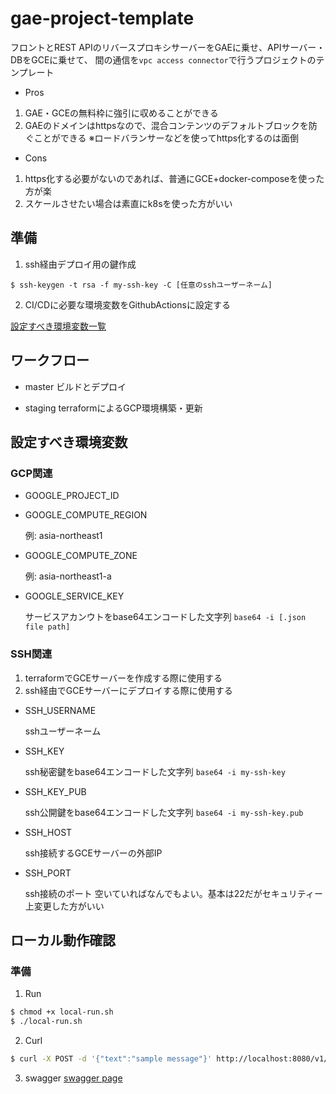 # gae-project-template
フロントとREST APIのリバースプロキシサーバーをGAEに乗せ、APIサーバー・DBをGCEに乗せて、
間の通信を`vpc access connector`で行うプロジェクトのテンプレート

- Pros
1. GAE・GCEの無料枠に強引に収めることができる
2. GAEのドメインはhttpsなので、混合コンテンツのデフォルトブロックを防ぐことができる
※ロードバランサーなどを使ってhttps化するのは面倒

- Cons
1. https化する必要がないのであれば、普通にGCE+docker-composeを使った方が楽
2. スケールさせたい場合は素直にk8sを使った方がいい

## 準備
1. ssh経由デプロイ用の鍵作成

`$ ssh-keygen -t rsa -f my-ssh-key -C [任意のsshユーザーネーム]`

2. CI/CDに必要な環境変数をGithubActionsに設定する

[設定すべき環境変数一覧](#設定すべき環境変数)

## ワークフロー
- master
ビルドとデプロイ

- staging
terraformによるGCP環境構築・更新

## 設定すべき環境変数

### GCP関連
- GOOGLE_PROJECT_ID
- GOOGLE_COMPUTE_REGION

    例: asia-northeast1

- GOOGLE_COMPUTE_ZONE

    例: asia-northeast1-a

- GOOGLE_SERVICE_KEY

    サービスアカンウトをbase64エンコードした文字列
    `base64 -i [.json file path]`

### SSH関連

1. terraformでGCEサーバーを作成する際に使用する
2. ssh経由でGCEサーバーにデプロイする際に使用する

- SSH_USERNAME

    sshユーザーネーム

- SSH_KEY

    ssh秘密鍵をbase64エンコードした文字列
    `base64 -i my-ssh-key`

- SSH_KEY_PUB

    ssh公開鍵をbase64エンコードした文字列
    `base64 -i my-ssh-key.pub`

- SSH_HOST

    ssh接続するGCEサーバーの外部IP

- SSH_PORT

    ssh接続のポート
    空いていればなんでもよい。基本は22だがセキュリティー上変更した方がいい


## ローカル動作確認

### 準備
1. Run

```bash
$ chmod +x local-run.sh
$ ./local-run.sh
```

2. Curl
```bash
$ curl -X POST -d '{"text":"sample message"}' http://localhost:8080/v1/sample
```

3. swagger
[swagger page](http://localhost:8080/v1/swagger/index.html)

